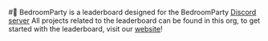 #👋 BedroomParty is a leaderboard designed for the BedroomParty [Discord server](https://discord.gg/bjhh3HmKUq)
All projects related to the leaderboard can be found in this org, to get started with the leaderboard, visit our [website](https://thebedroom.party)!
